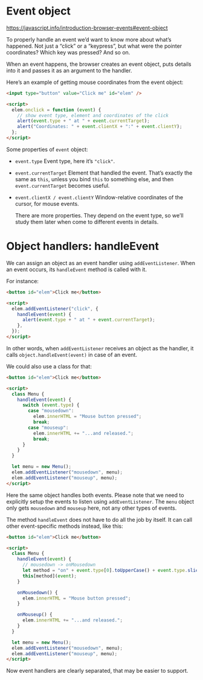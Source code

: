 # Event object

https://javascript.info/introduction-browser-events#event-object

To properly handle an event we’d want to know more about what’s happened. Not just a “click” or a
“keypress”, but what were the pointer coordinates? Which key was pressed? And so on.

When an event happens, the browser creates an event object, puts details into it and passes it as an
argument to the handler.

Here’s an example of getting mouse coordinates from the event object:

```html
<input type="button" value="Click me" id="elem" />

<script>
  elem.onclick = function (event) {
    // show event type, element and coordinates of the click
    alert(event.type + " at " + event.currentTarget);
    alert("Coordinates: " + event.clientX + ":" + event.clientY);
  };
</script>
```

Some properties of `event` object:

- `event.type` Event type, here it’s `"click"`.
- `event.currentTarget` Element that handled the event. That’s exactly the same as `this`, unless
  you bind `this` to something else, and then `event.currentTarget` becomes useful.
- `event.clientX / event.clientY` Window-relative coordinates of the cursor, for mouse events.

  There are more properties. They depend on the event type, so we’ll study them later when come to
  different events in details.

# Object handlers: handleEvent

We can assign an object as an event handler using `addEventListener`. When an event occurs, its
`handleEvent` method is called with it.

For instance:

```html
<button id="elem">Click me</button>

<script>
  elem.addEventListener("click", {
    handleEvent(event) {
      alert(event.type + " at " + event.currentTarget);
    },
  });
</script>
```

In other words, when `addEventListener` receives an object as the handler, it calls
`object.handleEvent(event)` in case of an event.

We could also use a class for that:

```html
<button id="elem">Click me</button>

<script>
  class Menu {
    handleEvent(event) {
      switch (event.type) {
        case "mousedown":
          elem.innerHTML = "Mouse button pressed";
          break;
        case "mouseup":
          elem.innerHTML += "...and released.";
          break;
      }
    }
  }

  let menu = new Menu();
  elem.addEventListener("mousedown", menu);
  elem.addEventListener("mouseup", menu);
</script>
```

Here the same object handles both events. Please note that we need to explicitly setup the events to
listen using `addEventListener`. The `menu` object only gets `mousedown` and `mouseup` here, not any
other types of events.

The method `handleEvent` does not have to do all the job by itself. It can call other event-specific
methods instead, like this:

```html
<button id="elem">Click me</button>

<script>
  class Menu {
    handleEvent(event) {
      // mousedown -> onMousedown
      let method = "on" + event.type[0].toUpperCase() + event.type.slice(1);
      this[method](event);
    }

    onMousedown() {
      elem.innerHTML = "Mouse button pressed";
    }

    onMouseup() {
      elem.innerHTML += "...and released.";
    }
  }

  let menu = new Menu();
  elem.addEventListener("mousedown", menu);
  elem.addEventListener("mouseup", menu);
</script>
```

Now event handlers are clearly separated, that may be easier to support.
